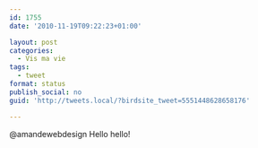 ```yaml
---
id: 1755
date: '2010-11-19T09:22:23+01:00'

layout: post
categories:
  - Vis ma vie
tags:
  - tweet
format: status
publish_social: no
guid: 'http://tweets.local/?birdsite_tweet=5551448628658176'

---
```


@amandewebdesign Hello hello!